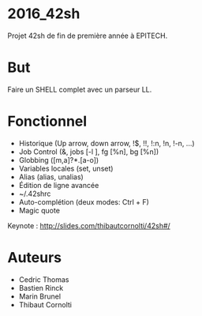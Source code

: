 # 2016_42sh
Projet 42sh de fin de première année à EPITECH.

# But
Faire un SHELL complet avec un parseur LL.

# Fonctionnel
- Historique (Up arrow, down arrow, !$, !!, !:n, !n, !-n, ...)
- Job Control (&, jobs [-l ], fg [%n], bg [%n])
- Globbing ([m,a]?*.[a-o])
- Variables locales (set, unset)
- Alias (alias, unalias)
- Édition de ligne avancée
- ~/.42shrc
- Auto-complétion (deux modes: Ctrl + F)
- Magic quote

Keynote : http://slides.com/thibautcornolti/42sh#/

# Auteurs
- Cedric Thomas
- Bastien Rinck
- Marin Brunel
- Thibaut Cornolti
